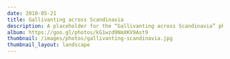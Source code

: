 ```yaml
---
date: 2010-05-21
title: Gallivanting across Scandinavia
description: A placeholder for the “Gallivanting across Scandinavia” photo album
album: https://goo.gl/photos/kG1wzd9NmXKV9Ast9
thumbnail: /images/photos/gallivanting-scandinavia.jpg
thumbnail_layout: landscape
---
```

